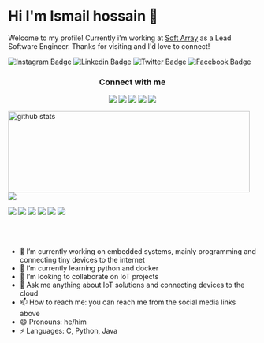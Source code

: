 # Hi I'm Ismail hossain 👋
Welcome to my profile! Currently i'm working at [Soft Array](https://softarray.xyz) as a Lead Software Engineer. Thanks for visiting and I'd love to connect!
<!--Website -->
[![Instagram Badge](https://img.shields.io/badge/-Instagram-e4405f?style=flat-square&logo=Instagram&logoColor=white)](https://instagram.com/ismailplus)
[![Linkedin Badge](https://img.shields.io/badge/-LinkedIn-0e76a8?style=flat-square&logo=Linkedin&logoColor=white)](https://linkedin.com/in/ismailplus)
[![Twitter Badge](https://img.shields.io/badge/-Twitter-00acee?style=flat-square&logo=Twitter&logoColor=white)](https://twitter.com/ismailcrc)
[![Facebook Badge](https://img.shields.io/badge/-Facebook-0088cc?style=flat-square&logo=Facebook&logoColor=white)](https://facebook.com/ismailplus)


<h3 align="center">Connect with me</h3>
<p align="center">
  <a href= "https://www.linkedin.com/in/bayrem-gharssellaoui/"><img src="https://img.icons8.com/dusk/48/000000/linkedin.png"/></a>
  <a href= "https://medium.com/@garssallaoui.bayrem"><img src="https://img.icons8.com/dusk/48/000000/medium-new.png"/></a>
  <a href= "https://twitter.com/kaizoku_ouh"><img src="https://img.icons8.com/dusk/48/000000/twitter.png"/></a>
  <a href= "https://signal.org"><img src="https://img.icons8.com/color/48/000000/signal-app.png"/></a>
  <a href= "https://www.youtube.com/channel/UCj_aGuryykHGnmFXHa5kzLQ"><img src="https://img.icons8.com/dusk/48/000000/youtube--v2.png"/></a>
</p>

<p>
  <img align="left" width="490" height="165" src="https://github-readme-stats.vercel.app/api/?username=kaizoku-oh&show_icons=true&title_color=fffffff&icon_color=000000&text_color=000000" alt="github stats"/>
  <a href="https://github.com/anuraghazra/github-readme-stats">
    <img align="center" src="https://github-readme-stats.anuraghazra1.vercel.app/api/top-langs/?username=kaizoku-oh" />
  </a>
  <p>
    <img src="https://views.whatilearened.today/views/github/kaizoku-oh/views.svg"/>
    <a href="https://github.com/kaizoku-oh/"><img src="https://img.shields.io/github/followers/kaizoku-oh?color=%234CC61E&label=GitHub%20Followers%20%3A"/></a>
    <a href="https://github.com/kaizoku-oh?tab=repositories"><img src="https://badges.frapsoft.com/os/v2/open-source.svg?v=103"/></a>
    <a href="https://github.com/Naereen/badges"><img src="https://img.shields.io/badge/badges-awesome-green.svg"/></a>
    <a href="mailto:garssallaoui.bayrem@gmail.com?subject=[GitHub]%20🔥%20Ask%20me%20anything&body=Hello%20Bayrem%2C%0A%0AI am%20sending%20you%20this%20mail%20after%20seeing%20your%20GitHub profile%20to..."><img src="https://img.shields.io/badge/Ask%20me-anything-1abc9c.svg"/></a>
    <img src="https://img.shields.io/badge/Os-Debian-a80030"/>
  </p>
</p>
<br/><br/>

<!--
**kaizoku-oh/kaizoku-oh** is a ✨ _special_ ✨ repository because its `README.md` (this file) appears on your GitHub profile.
-->

- 🔭 I’m currently working on embedded systems, mainly programming and connecting tiny devices to the internet
- 🌱 I’m currently learning python and docker
- 👯 I’m looking to collaborate on IoT projects
- 💬 Ask me anything about IoT solutions and connecting devices to the cloud
- 📫 How to reach me: you can reach me from the social media links above
- 😄 Pronouns: he/him
- ⚡ Languages: C, Python, Java
